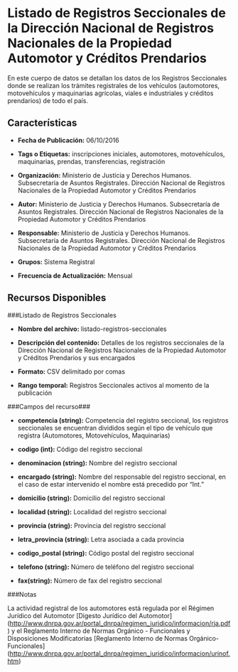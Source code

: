 Listado de Registros Seccionales de la Dirección Nacional de Registros Nacionales de la Propiedad Automotor y Créditos Prendarios
=================================================================================================================================

En este cuerpo de datos se detallan los datos de los Registros Seccionales donde se realizan los trámites registrales de los vehículos (automotores, motovehículos y maquinarias agrícolas, viales e industriales y créditos prendarios) de todo el país.

Características
---------------

-	**Fecha de Publicación:** 06/10/2016

-	**Tags o Etiquetas:** inscripciones iniciales, automotores, motovehículos, maquinarias, prendas, transferencias, registración

-	**Organización:** Ministerio de Justicia y Derechos Humanos. Subsecretaría de Asuntos Registrales. Dirección Nacional de Registros Nacionales de la Propiedad Automotor y Créditos Prendarios

-	**Autor:** Ministerio de Justicia y Derechos Humanos. Subsecretaría de Asuntos Registrales. Dirección Nacional de Registros Nacionales de la Propiedad Automotor y Créditos Prendarios

-	**Responsable:** Ministerio de Justicia y Derechos Humanos. Subsecretaría de Asuntos Registrales. Dirección Nacional de Registros Nacionales de la Propiedad Automotor y Créditos Prendarios

-	**Grupos:** Sistema Registral

-	**Frecuencia de Actualización:** Mensual

Recursos Disponibles
--------------------

###Listado de Registros Seccionales

-	**Nombre del archivo:** listado-registros-seccionales

-	**Descripción del contenido:** Detalles de los registros seccionales de la Dirección Nacional de Registros Nacionales de la Propiedad Automotor y Créditos Prendarios y sus encargados

-	**Formato:** CSV delimitado por comas

-	**Rango temporal:** Registros Seccionales activos al momento de la publicación

###Campos del recurso###

-	**competencia (string):** Competencia del registro seccional, los registros seccionales se encuentran divididos según el tipo de vehículo que registra (Automotores, Motovehículos, Maquinarias)

-	**codigo (int):** Código del registro seccional

-	**denominacion (string):** Nombre del registro seccional

-	**encargado (string):** Nombre del responsable del registro seccional, en el caso de estar intervenido el nombre está precedido por “Int.”

-	**domicilio (string):** Domicilio del registro seccional

-	**localidad (string):** Localidad del registro seccional 

-	**provincia (string):** Provincia del registro seccional 

-	**letra_provincia (string):** Letra asociada a cada provincia

-	**codigo_postal (string):** Código postal del registro seccional

-	**telefono (string):** Número de teléfono del registro seccional

-	**fax(string):** Número de fax del registro seccional

###Notas

La actividad registral de los automotores está regulada por el Régimen Jurídico del Automotor [Digesto Jurídico del Automotor] (http://www.dnrpa.gov.ar/portal_dnrpa/regimen_juridico/informacion/rja.pdf) y el Reglamento Interno de Normas Orgánico - Funcionales y Disposiciones Modificatorias [Reglamento Interno de Normas Orgánico-Funcionales] (http://www.dnrpa.gov.ar/portal_dnrpa/regimen_juridico/informacion/urinof.htm)
